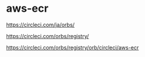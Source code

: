 # aws-ecr

https://circleci.com/ja/orbs/

https://circleci.com/orbs/registry/

https://circleci.com/orbs/registry/orb/circleci/aws-ecr

